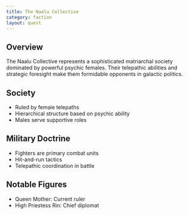 ```yaml
---
title: The Naalu Collective
category: faction
layout: quest
---
```


## Overview
The Naalu Collective represents a sophisticated matriarchal society dominated by powerful psychic females. Their telepathic abilities and strategic foresight make them formidable opponents in galactic politics.

## Society
- Ruled by female telepaths
- Hierarchical structure based on psychic ability
- Males serve supportive roles

## Military Doctrine
- Fighters are primary combat units
- Hit-and-run tactics
- Telepathic coordination in battle

## Notable Figures
- Queen Mother: Current ruler
- High Priestess Rin: Chief diplomat